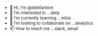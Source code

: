 - 👋 Hi, I’m @debfantom
- 👀 I’m interested in ...data
- 🌱 I’m currently learning ...ml/ai
- 💞️ I’m looking to collaborate on ...analytics
- 📫 How to reach me ...slack, email

<!---
dfanthatch/dfanthatch is a ✨ special ✨ repository because its `README.md` (this file) appears on your GitHub profile.
You can click the Preview link to take a look at your changes.
--->
